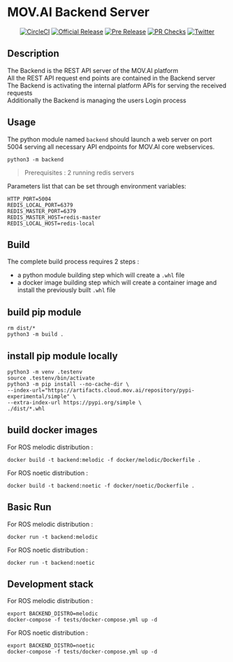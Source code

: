 # MOV.AI Backend Server

<p align="center">
  <a href="https://github.com/MOV-AI/backend/releases/latest"><img alt="CircleCI" src="https://img.shields.io/github/release/MOV-AI/movai-flow.svg?label=current+release"></a>
  <a href="https://github.com/MOV-AI/backend/actions/workflows/DeployOnGitRelease.yml"><img alt="Official Release" src="https://github.com/MOV-AI/backend/actions/workflows/DeployOnGitRelease.yml/badge.svg"></a>
  <a href="https://github.com/MOV-AI/backend/actions/workflows/DeployOnMergeMain.yml"><img alt="Pre Release" src="https://github.com/MOV-AI/backend/actions/workflows/DeployOnMergeMain.yml/badge.svg"></a>
  <a href="https://github.com/MOV-AI/backend/actions/workflows/TestOnPR.yml"><img alt="PR Checks" src="https://github.com/MOV-AI/backend/actions/workflows/TestOnPR.yml/badge.svg"></a>
  <a href="https://twitter.com/MovAIRobots"><img alt="Twitter" src="https://img.shields.io/twitter/url/http/shields.io.svg?style=social"></a>
</p>

## Description

The Backend is the REST API server of the MOV.AI platform  
All the REST API request end points are contained in the Backend server  
The Backend is activating the internal platform APIs for serving the received requests  
Additionally the Backend is managing the users Login process  

## Usage

The python module named `backend` should launch a web server on port 5004 serving all necessary API endpoints for MOV.AI core webservices.

    python3 -m backend

> Prerequisites : 2 running redis servers

Parameters list that can be set through environment variables:

    HTTP_PORT=5004
    REDIS_LOCAL_PORT=6379
    REDIS_MASTER_PORT=6379
    REDIS_MASTER_HOST=redis-master
    REDIS_LOCAL_HOST=redis-local



## Build

The complete build process requires 2 steps :
- a python module building step which will create a `.whl` file
- a docker image building step which will create a container image and install the previously built `.whl` file

## build pip module

    rm dist/*
    python3 -m build .

## install pip module locally

    python3 -m venv .testenv
    source .testenv/bin/activate
    python3 -m pip install --no-cache-dir \
    --index-url="https://artifacts.cloud.mov.ai/repository/pypi-experimental/simple" \
    --extra-index-url https://pypi.org/simple \
    ./dist/*.whl

## build docker images

For ROS melodic distribution :

    docker build -t backend:melodic -f docker/melodic/Dockerfile .


For ROS noetic distribution :

    docker build -t backend:noetic -f docker/noetic/Dockerfile .


## Basic Run

For ROS melodic distribution :

    docker run -t backend:melodic

For ROS noetic distribution :

    docker run -t backend:noetic

## Development stack

For ROS melodic distribution :

    export BACKEND_DISTRO=melodic
    docker-compose -f tests/docker-compose.yml up -d

For ROS noetic distribution :

    export BACKEND_DISTRO=noetic
    docker-compose -f tests/docker-compose.yml up -d
